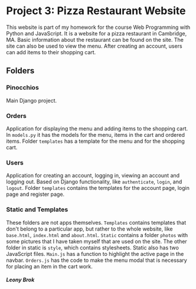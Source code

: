 # Project 3: Pizza Restaurant Website

This website is part of my homework for the course Web Programming with Python and JavaScript.
It is a website for a pizza restaurant in Cambridge, MA. Basic information about the restaurant can be found on the site.
The site can also be used to view the menu. After creating an account, users can add items to their shopping cart.

## Folders

### Pinocchios
Main Django project.

### Orders
Application for displaying the menu and adding items to the shopping cart.
In `models.py` it has the models for the menu, items in the cart and ordered items.
Folder `templates` has a template for the menu and for the shopping cart.

### Users
Application for creating an account, logging in, viewing an account and logging out.
Based on Django functionality, like `authenticate`, `login`, and `logout`.
Folder `templates` contains the templates for the account page, login page and register page.

### Static and Templates
These folders are not apps themselves.
`Templates` contains templates that don't belong to a particular app,
but rather to the whole website, like `base.html`, `index.html` and `about.html`.
`Static` contains a folder `photos` with some pictures that I have taken myself that are used on the site.
The other folder in static is `style`, which contains stylesheets.
Static also has two JavaScript files. `Main.js` has a function to highlight the active page in the navbar.
`Orders.js` has the code to make the menu modal that is necessary for placing an item in the cart work.

##### Leony Brok